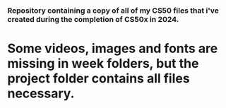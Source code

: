 ### Repository containing a copy of all of my CS50 files that i've created during the completion of CS50x in 2024.
# Some videos, images and fonts are missing in week folders, but the project folder contains all files necessary.
